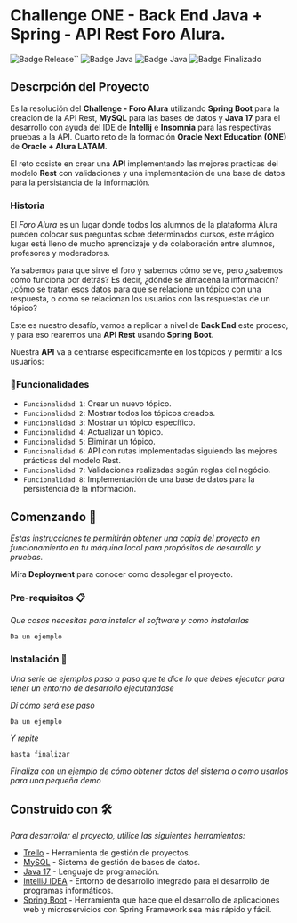 # Challenge ONE - Back End Java + Spring - API Rest Foro Alura.

![Badge Release](https://img.shields.io/badge/Release%20Date:-Mayo-blue)``
![Badge Java](https://img.shields.io/badge/Java:-17-blue)
![Badge Java](https://img.shields.io/badge/Spring%20Boot:-3.1.0-blue)
![Badge Finalizado](https://img.shields.io/badge/Status:-Finalizado-blue)

## Descrpción del Proyecto

Es la resolución del **Challenge - Foro Alura** utilizando **Spring Boot** para la creacion de la API Rest, **MySQL** para las bases de datos y **Java 17** para el desarrollo con ayuda del IDE de **Intellij** e **Insomnia** para las respectivas pruebas a la API. Cuarto reto de la formación **Oracle Next Education (ONE)** de **Oracle + Alura LATAM**.

El reto cosiste en crear una **API** implementando las mejores practicas del modelo **Rest** con validaciones y una implementación de una base de datos para la persistancia de la información.

### Historia

El _Foro Alura_ es un lugar donde todos los alumnos de la plataforma Alura pueden colocar sus preguntas sobre determinados cursos, este mágico lugar está lleno de mucho aprendizaje y de colaboración entre alumnos, profesores y moderadores.

Ya sabemos para que sirve el foro y sabemos cómo se ve, pero ¿sabemos cómo funciona por detrás? Es decir, ¿dónde se almacena la información? ¿cómo se tratan esos datos para que se relacione un tópico con una respuesta, o como se relacionan los usuarios con las respuestas de un tópico?

Este es nuestro desafío, vamos a replicar a nivel de **Back End** este proceso, y para eso rearemos una **API Rest** usando **Spring Boot**.

Nuestra **API** va a centrarse específicamente en los tópicos y permitir a los usuarios:

### :hammer:Funcionalidades

- `Funcionalidad 1`: Crear un nuevo tópico.
- `Funcionalidad 2`: Mostrar todos los tópicos creados.
- `Funcionalidad 3`: Mostrar un tópico específico.
- `Funcionalidad 4`: Actualizar un tópico.
- `Funcionalidad 5`: Eliminar un tópico.
- `Funcionalidad 6`: API con rutas implementadas siguiendo las mejores prácticas del modelo Rest.
- `Funcionalidad 7`: Validaciones realizadas según reglas del negócio.
- `Funcionalidad 8`: Implementación de una base de datos para la persistencia de la información.

## Comenzando 🚀

_Estas instrucciones te permitirán obtener una copia del proyecto en funcionamiento en tu máquina local para propósitos de desarrollo y pruebas._

Mira **Deployment** para conocer como desplegar el proyecto.


### Pre-requisitos 📋

_Que cosas necesitas para instalar el software y como instalarlas_

```
Da un ejemplo
```

### Instalación 🔧

_Una serie de ejemplos paso a paso que te dice lo que debes ejecutar para tener un entorno de desarrollo ejecutandose_

_Dí cómo será ese paso_

```
Da un ejemplo
```

_Y repite_

```
hasta finalizar
```

_Finaliza con un ejemplo de cómo obtener datos del sistema o como usarlos para una pequeña demo_

## Construido con 🛠️

_Para desarrollar el proyecto, utilice las siguientes herramientas:_

* [Trello](https://trello.com/es) - Herramienta de gestión de proyectos.
* [MySQL](https://www.mysql.com/) - Sistema de gestión de bases de datos.
* [Java 17](https://www.oracle.com/java/) - Lenguaje de programación.
* [IntelliJ IDEA](https://www.jetbrains.com/idea/) - Entorno de desarrollo integrado para el desarrollo de programas informáticos.
* [Spring Boot](https://start.spring.io/) - Herramienta que hace que el desarrollo de aplicaciones web y microservicios con Spring Framework sea más rápido y fácil.


